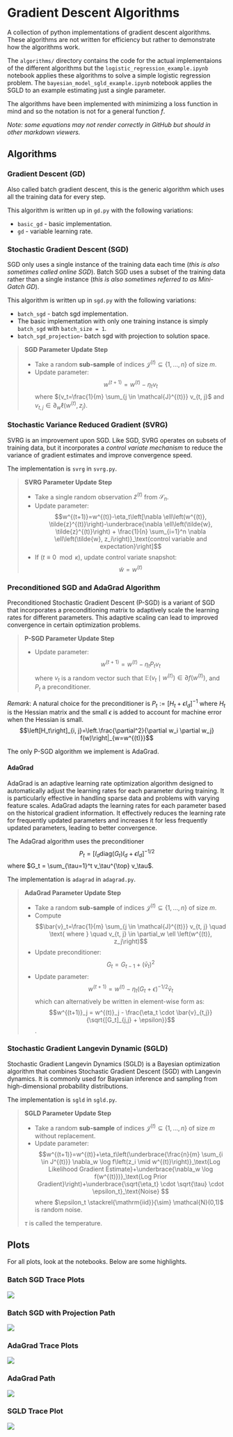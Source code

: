 # Gradient Descent Algorithms

A collection of python implementations of gradient descent algorithms. These algorithms are not written for efficiency but rather to demonstrate how the algorithms work.

The `algorithms/` directory contains the code for the actual implementaions of the different algorithms but the `logistic_regression_example.ipynb` notebook applies these algorithms to solve a simple logistic regression problem. The `bayesian_model_sgld_example.ipynb` notebook applies the SGLD to an example estimating just a single parameter.

The algorithms have been implemented with minimizing a loss function in mind and so the notation is not for a general function $f$.

_Note: some equations may not render correctly in GitHub but should in other markdown viewers._

## Algorithms

### Gradient Descent (GD)

Also called batch gradient descent, this is the generic algorithm which uses all the training data for every step.

This algorithm is written up in `gd.py` with the following variations:
- `basic_gd` - basic implementation.
- `gd` - variable learning rate.

### Stochastic Gradient Descent (SGD)

SGD only uses a single instance of the training data each time (_this is also sometimes called online SGD_). Batch SGD uses a subset of the training data rather than a single instance (_this is also sometimes referred to as Mini-Gatch GD_).

This algorithm is written up in `sgd.py` with the following variations:
- `batch_sgd` - batch sgd implementation.
- The basic implementation with only one training instance is simply `batch_sgd` with `batch_size = 1`.
- `batch_sgd_projection`- batch sgd with projection to solution space.

> **SGD Parameter Update Step**
> 
> - Take a random **sub-sample** of indices $\mathcal{J}^{(t)} \subseteq\{1, \ldots, n\}$ of size $m$.
> - Update parameter: $$w^{(t+1)}=w^{(t)}-\eta_t v_t$$ where $(v_t=\frac{1}{m} \sum_{j \in \mathcal{J}^{(t)}} v_{t, j}$ and 
        $v_{t, j} \in \partial_w \ell \left(w^{(t)}, z_j\right)$.


###  Stochastic Variance Reduced Gradient (SVRG)

SVRG is an improvement upon SGD. Like SGD, SVRG operates on subsets of training data, but it incorporates a _control variate mechanism_ to reduce the variance of gradient estimates and improve convergence speed.

The implementation is `svrg` in `svrg.py`.

> **SVRG Parameter Update Step**
> 
> - Take a single random observation $\tilde{z}^{(t)}$ from $\mathcal{S}_n$.
> - Update parameter: $$w^{(t+1)}=w^{(t)}-\eta_t\left[\nabla \ell\left(w^{(t)}, \tilde{z}^{(t)}\right)-\underbrace{\nabla \ell\left(\tilde{w}, \tilde{z}^{(t)}\right) + \frac{1}{n} \sum_{i=1}^n \nabla \ell\left(\tilde{w}, z_i\right)}_\text{control variable and expectation}\right]$$
> - If ($t \equiv 0 \mod \kappa$), update control variate snapshot: $$\tilde{w} = w^{(t)}$$

### Preconditioned SGD and AdaGrad Algorithm

Preconditioned Stochastic Gradient Descent (P-SGD) is a variant of SGD that incorporates a preconditioning matrix to adaptively scale the learning rates for different parameters. This adaptive scaling can lead to improved convergence in certain optimization problems.

> **P-SGD Parameter Update Step**
> 
> - Update parameter: $$w^{(t+1)}=w^{(t)}-\eta_t P_t v_t$$ where $v_t$ is a random vector such that $\mathbb{E}\left(v_t \mid w^{(t)}\right) \in \partial f\left(w^{(t)}\right)$, and $P_t$ a preconditioner.

_Remark_: A natural choice for the preconditioner is $P_t:=\left[H_t+\epsilon I_d\right]^{-1}$ where $H_t$ is the Hessian matrix and the small $\epsilon$ is added to account for machine error when the Hessian is small. $$\left[H_t\right]_{i, j}=\left.\frac{\partial^2}{\partial w_i \partial w_j} f(w)\right|_{w=w^{(t)}}$$

The only P-SGD algorithm we implement is AdaGrad.

#### AdaGrad

AdaGrad is an adaptive learning rate optimization algorithm designed to automatically adjust the learning rates for each parameter during training. It is particularly effective in handling sparse data and problems with varying feature scales. AdaGrad adapts the learning rates for each parameter based on the historical gradient information. It effectively reduces the learning rate for frequently updated parameters and increases it for less frequently updated parameters, leading to better convergence.

The AdaGrad algorithm uses the preconditioner $$P_t=\left[I_d \text{diag}\left(G_t\right) I_d+\epsilon I_d\right]^{-1 / 2}$$ where $G_t = \sum_{\tau=1}^t v_\tau^{\top} v_\tau$.

The implementation is `adagrad` in `adagrad.py`.

> **AdaGrad Parameter Update Step**
> 
> - Take a random **sub-sample** of indices $\mathcal{J}^{(t)} \subseteq\{1, \ldots, n\}$ of size $m$.
> - Compute $$\bar{v}_t=\frac{1}{m} \sum_{j \in \mathcal{J}^{(t)}} v_{t, j} \quad \text{ where } \quad  v_{t, j} \in \partial_w \ell \left(w^{(t)}, z_j\right)$$
> - Update preconditioner: $$G_t = G_{t-1} + (\bar{v}_t)^2$$
> - Update parameter: $$w^{(t+1)} = w^{(t)} - \eta_t (G_t + \epsilon)^{-1/2} \bar{v}_t$$ which can alternatively be written in element-wise form as: $$w^{(t+1)}_j = w^{(t)}_j - \frac{\eta_t \cdot \bar{v}_{t,j}}{\sqrt{[G_t]_{j,j} + \epsilon}}$$.


### Stochastic Gradient Langevin Dynamic (SGLD)

Stochastic Gradient Langevin Dynamics (SGLD) is a Bayesian optimization algorithm that combines Stochastic Gradient Descent (SGD) with Langevin dynamics. It is commonly used for Bayesian inference and sampling from high-dimensional probability distributions.

The implementation is `sgld` in `sgld.py`.

> **SGLD Parameter Update Step**
>
> - Take a random **sub-sample** of indices $\mathcal{J}^{(t)} \subseteq\{1, \ldots, n\}$ of size $m$ without replacement.
> - Update parameter:  $$w^{(t+1)}=w^{(t)}+\eta_t\left(\underbrace{\frac{n}{m} \sum_{i \in J^{(t)}} \nabla_w \log f\left(z_i \mid w^{(t)}\right)}_\text{Log Likelihood Gradient Estimate}+\underbrace{\nabla_w \log f(w^{(t)})}_\text{Log Prior Gradient}\right)+\underbrace{\sqrt{\eta_t} \cdot \sqrt{\tau} \cdot \epsilon_t}_\text{Noise} $$ where $\epsilon_t \stackrel{\mathrm{iid}}{\sim} \mathcal{N}(0,1)$ is random noise.
>
> $\tau$ is called the temperature.


## Plots

For all plots, look at the notebooks. Below are some highlights.

### Batch SGD Trace Plots
![](images/bsgd_trace_plots.png)

### Batch SGD with Projection Path
![](images/bsgd_with_projection_path_heatmap.png)

### AdaGrad Trace Plots
![](images/adagrad_trace_plots.png)

### AdaGrad Path
![](images/adagrad_path_heatmap.png)

### SGLD Trace Plot
![](images/sgld_trace_plot.png)
